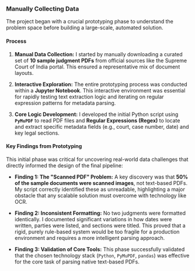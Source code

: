 ### **Manually Collecting Data**

The project began with a crucial prototyping phase to understand the problem space before building a large-scale, automated solution.

#### **Process**
1.  **Manual Data Collection:** I started by manually downloading a curated set of **10 sample judgment PDFs** from official sources like the Supreme Court of India portal. This ensured a representative mix of document layouts.

2.  **Interactive Exploration:** The entire prototyping process was conducted within a **Jupyter Notebook**. This interactive environment was essential for rapidly testing text extraction logic and iterating on regular expression patterns for metadata parsing.
    

3.  **Core Logic Development:** I developed the initial Python script using **`PyMuPDF`** to read PDF files and **Regular Expressions (Regex)** to locate and extract specific metadata fields (e.g., court, case number, date) and key legal sections.

#### **Key Findings from Prototyping**
This initial phase was critical for uncovering real-world data challenges that directly informed the design of the final pipeline:

* **Finding 1: The "Scanned PDF" Problem:** A key discovery was that **50% of the sample documents were scanned images**, not text-based PDFs. My script correctly identified these as unreadable, highlighting a major obstacle that any scalable solution must overcome with technology like OCR.

* **Finding 2: Inconsistent Formatting:** No two judgments were formatted identically. I documented significant variations in how dates were written, parties were listed, and sections were titled. This proved that a rigid, purely rule-based system would be too fragile for a production environment and requires a more intelligent parsing approach.

* **Finding 3: Validation of Core Tools:** This phase successfully validated that the chosen technology stack (`Python`, `PyMuPDF`, `pandas`) was effective for the core task of parsing native text-based PDFs.
